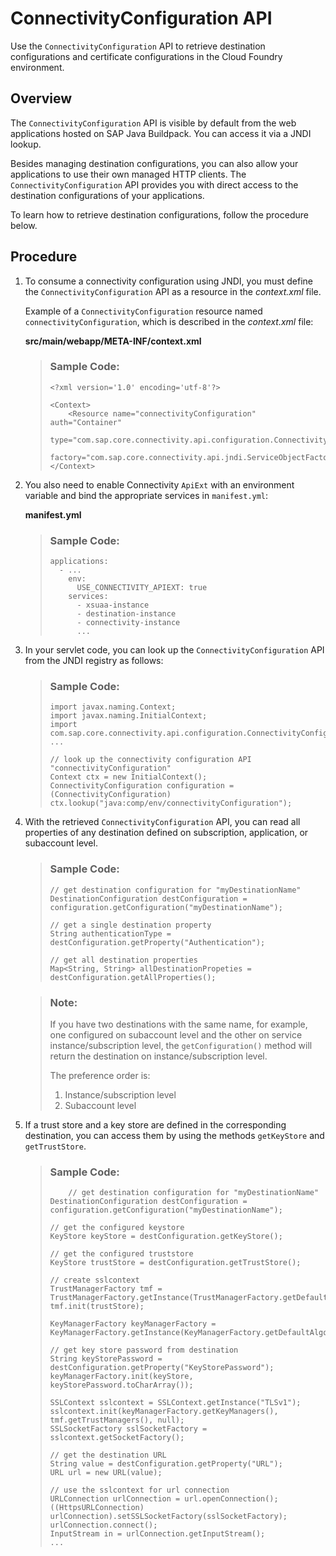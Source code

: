 <!-- loiod31bdd53b57744fcb9eb9c93556cfddf -->

# ConnectivityConfiguration API

Use the `ConnectivityConfiguration` API to retrieve destination configurations and certificate configurations in the Cloud Foundry environment.



<a name="loiod31bdd53b57744fcb9eb9c93556cfddf__section_os1_5vf_wpb"/>

## Overview

The `ConnectivityConfiguration` API is visible by default from the web applications hosted on SAP Java Buildpack. You can access it via a JNDI lookup.

Besides managing destination configurations, you can also allow your applications to use their own managed HTTP clients. The `ConnectivityConfiguration` API provides you with direct access to the destination configurations of your applications.

To learn how to retrieve destination configurations, follow the procedure below.



## Procedure

1.  To consume a connectivity configuration using JNDI, you must define the `ConnectivityConfiguration` API as a resource in the *context.xml* file.

    Example of a `ConnectivityConfiguration` resource named `connectivityConfiguration`, which is described in the *context.xml* file:

    **src/main/webapp/META-INF/context.xml**

    > ### Sample Code:  
    > ```
    > <?xml version='1.0' encoding='utf-8'?>
    >  
    > <Context>
    >     <Resource name="connectivityConfiguration" auth="Container"
    >               type="com.sap.core.connectivity.api.configuration.ConnectivityConfiguration"
    >               factory="com.sap.core.connectivity.api.jndi.ServiceObjectFactory"/>
    > </Context>
    > ```

2.  You also need to enable Connectivity `ApiExt` with an environment variable and bind the appropriate services in `manifest.yml`:

    **manifest.yml** 

    > ### Sample Code:  
    > ```
    > applications:
    >   - ...
    >     env:
    >       USE_CONNECTIVITY_APIEXT: true
    >     services:
    >       - xsuaa-instance
    >       - destination-instance
    >       - connectivity-instance
    >       ...
    > ```

3.  In your servlet code, you can look up the `ConnectivityConfiguration` API from the JNDI registry as follows:

    > ### Sample Code:  
    > ```
    > import javax.naming.Context;
    > import javax.naming.InitialContext;
    > import com.sap.core.connectivity.api.configuration.ConnectivityConfiguration;
    > ...
    >  
    > // look up the connectivity configuration API "connectivityConfiguration"
    > Context ctx = new InitialContext();
    > ConnectivityConfiguration configuration = (ConnectivityConfiguration) ctx.lookup("java:comp/env/connectivityConfiguration");
    > 
    > ```

4.  With the retrieved `ConnectivityConfiguration` API, you can read all properties of any destination defined on subscription, application, or subaccount level.

    > ### Sample Code:  
    > ```
    > // get destination configuration for "myDestinationName"
    > DestinationConfiguration destConfiguration = configuration.getConfiguration("myDestinationName");
    >  
    > // get a single destination property
    > String authenticationType = destConfiguration.getProperty("Authentication");
    >  
    > // get all destination properties
    > Map<String, String> allDestinationPropeties = destConfiguration.getAllProperties();
    > ```

    > ### Note:  
    > If you have two destinations with the same name, for example, one configured on subaccount level and the other on service instance/subscription level, the `getConfiguration()` method will return the destination on instance/subscription level.
    > 
    > The preference order is:
    > 
    > 1.  Instance/subscription level
    > 2.  Subaccount level

5.  If a trust store and a key store are defined in the corresponding destination, you can access them by using the methods `getKeyStore` and `getTrustStore`.

    > ### Sample Code:  
    > ```
    >     // get destination configuration for "myDestinationName"
    > DestinationConfiguration destConfiguration = configuration.getConfiguration("myDestinationName");
    >  
    > // get the configured keystore
    > KeyStore keyStore = destConfiguration.getKeyStore();
    >  
    > // get the configured truststore
    > KeyStore trustStore = destConfiguration.getTrustStore();
    >   
    > // create sslcontext
    > TrustManagerFactory tmf = TrustManagerFactory.getInstance(TrustManagerFactory.getDefaultAlgorithm());
    > tmf.init(trustStore);
    >   
    > KeyManagerFactory keyManagerFactory = KeyManagerFactory.getInstance(KeyManagerFactory.getDefaultAlgorithm());
    >  
    > // get key store password from destination
    > String keyStorePassword = destConfiguration.getProperty("KeyStorePassword");
    > keyManagerFactory.init(keyStore, keyStorePassword.toCharArray());
    >   
    > SSLContext sslcontext = SSLContext.getInstance("TLSv1");
    > sslcontext.init(keyManagerFactory.getKeyManagers(), tmf.getTrustManagers(), null);
    > SSLSocketFactory sslSocketFactory = sslcontext.getSocketFactory();
    >   
    > // get the destination URL
    > String value = destConfiguration.getProperty("URL");
    > URL url = new URL(value);
    >   
    > // use the sslcontext for url connection
    > URLConnection urlConnection = url.openConnection();
    > ((HttpsURLConnection) urlConnection).setSSLSocketFactory(sslSocketFactory);
    > urlConnection.connect();
    > InputStream in = urlConnection.getInputStream();
    > ...
    > ```


